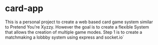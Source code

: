 # card-app
This is a personal project to create a web based card game system similar to Pretend You're Xyzzy.
However the goal is to create a flexible System that allows the creation of multiple game modes.
Step 1 is to create a matchmaking a lobbby system using express and socket.io`